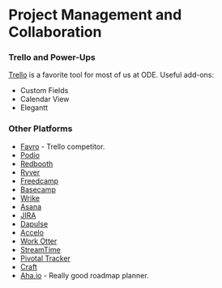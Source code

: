 # Project Management and Collaboration

### Trello and Power-Ups
[Trello](http://www.trello.com) is a favorite tool for most of us at ODE. Useful add-ons:
- Custom Fields
- Calendar View
- Elegantt

### Other Platforms
- [Favro](http://www.favro.com) - Trello competitor.
- [Podio](http://www.podio.com)
- [Redbooth](https://redbooth.com/)
- [Ryver](https://ryver.com/)
- [Freedcamp](https://freedcamp.com)
- [Basecamp](https://basecamp.com/)
- [Wrike](https://www.wrike.com)
- [Asana](https://asana.com)
- [JIRA](https://www.atlassian.com/software/jira)
- [Dapulse](https://dapulse.com)
- [Accelo](https://www.accelo.com)
- [Work Otter](http://www.workotter.com/)
- [StreamTime](https://streamtime.net)
- [Pivotal Tracker](https://www.pivotaltracker.com/)
- [Craft](https://craft.io/)
- [Aha.io](http://www.aha.io) - Really good roadmap planner.
